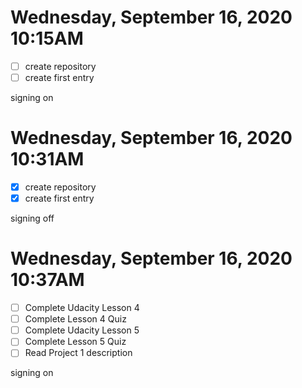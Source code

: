 # Wednesday, September 16, 2020 10:15AM
- [ ] create repository
- [ ] create first entry

signing on

# Wednesday, September 16, 2020 10:31AM
- [x] create repository
- [x] create first entry

signing off


# Wednesday, September 16, 2020 10:37AM
- [ ] Complete Udacity Lesson 4
- [ ] Complete Lesson 4 Quiz
- [ ] Complete Udacity Lesson 5
- [ ] Complete Lesson 5 Quiz
- [ ] Read Project 1 description

signing on

